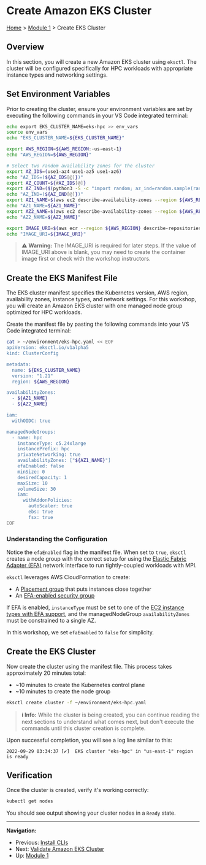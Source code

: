 # Create Amazon EKS Cluster

[Home](../README.md) > [Module 1](README.md) > Create EKS Cluster

## Overview

In this section, you will create a new Amazon EKS cluster using `eksctl`. The cluster will be configured specifically for HPC workloads with appropriate instance types and networking settings.

## Set Environment Variables

Prior to creating the cluster, ensure your environment variables are set by executing the following commands in your VS Code integrated terminal:

```bash
echo export EKS_CLUSTER_NAME=eks-hpc >> env_vars
source env_vars
echo "EKS_CLUSTER_NAME=${EKS_CLUSTER_NAME}"

export AWS_REGION=${AWS_REGION:-us-east-1}
echo "AWS_REGION=${AWS_REGION}"

# Select two random availability zones for the cluster
export AZ_IDS=(use1-az4 use1-az5 use1-az6)
echo "AZ_IDS=(${AZ_IDS[@]})"
export AZ_COUNT=${#AZ_IDS[@]}
export AZ_IND=($(python3 -S -c "import random; az_ind=random.sample(range(${AZ_COUNT}),2); print(*az_ind)"))
echo "AZ_IND=(${AZ_IND[@]})"
export AZ1_NAME=$(aws ec2 describe-availability-zones --region ${AWS_REGION} --query "AvailabilityZones[?ZoneId == '${AZ_IDS[${AZ_IND[0]}]}'].ZoneName" --output text)
echo "AZ1_NAME=${AZ1_NAME}"
export AZ2_NAME=$(aws ec2 describe-availability-zones --region ${AWS_REGION} --query "AvailabilityZones[?ZoneId == '${AZ_IDS[${AZ_IND[1]}]}'].ZoneName" --output text)
echo "AZ2_NAME=${AZ2_NAME}"

export IMAGE_URI=$(aws ecr --region ${AWS_REGION} describe-repositories --repository-name sc22-container --query "repositories[0].repositoryUri" --output text)
echo "IMAGE_URI=${IMAGE_URI}"
```

> **⚠️ Warning:** The IMAGE_URI is required for later steps. If the value of IMAGE_URI above is blank, you may need to create the container image first or check with the workshop instructors.

## Create the EKS Manifest File

The EKS cluster manifest specifies the Kubernetes version, AWS region, availability zones, instance types, and network settings. For this workshop, you will create an Amazon EKS cluster with one managed node group optimized for HPC workloads.

Create the manifest file by pasting the following commands into your VS Code integrated terminal:

```bash
cat > ~/environment/eks-hpc.yaml << EOF
apiVersion: eksctl.io/v1alpha5
kind: ClusterConfig

metadata:
  name: ${EKS_CLUSTER_NAME}
  version: "1.21"
  region: ${AWS_REGION}

availabilityZones:
  - ${AZ1_NAME}
  - ${AZ2_NAME}

iam:
  withOIDC: true

managedNodeGroups:
  - name: hpc
    instanceType: c5.24xlarge
    instancePrefix: hpc
    privateNetworking: true
    availabilityZones: ["${AZ1_NAME}"]
    efaEnabled: false
    minSize: 0
    desiredCapacity: 1
    maxSize: 10
    volumeSize: 30
    iam:
      withAddonPolicies:
        autoScaler: true
        ebs: true
        fsx: true
EOF
```

### Understanding the Configuration

Notice the `efaEnabled` flag in the manifest file. When set to `true`, `eksctl` creates a node group with the correct setup for using the [Elastic Fabric Adapter (EFA)](https://aws.amazon.com/hpc/efa/) network interface to run tightly-coupled workloads with MPI. 

`eksctl` leverages AWS CloudFormation to create:
- A [Placement group](https://docs.aws.amazon.com/AWSEC2/latest/UserGuide/placement-groups.html) that puts instances close together
- An [EFA-enabled security group](https://docs.aws.amazon.com/AWSEC2/latest/UserGuide/efa-start.html#efa-start-security)

If EFA is enabled, `instanceType` must be set to one of the [EC2 instance types with EFA support](https://docs.aws.amazon.com/AWSEC2/latest/UserGuide/efa.html#efa-instance-types), and the managedNodeGroup `availabilityZones` must be constrained to a single AZ. 

In this workshop, we set `efaEnabled` to `false` for simplicity.

## Create the EKS Cluster

Now create the cluster using the manifest file. This process takes approximately 20 minutes total:
- ~10 minutes to create the Kubernetes control plane
- ~10 minutes to create the node group

```bash
eksctl create cluster -f ~/environment/eks-hpc.yaml
```

> **ℹ️ Info:** While the cluster is being created, you can continue reading the next sections to understand what comes next, but don't execute the commands until this cluster creation is complete.

Upon successful completion, you will see a log line similar to this:

```console
2022-09-29 03:34:37 [✔]  EKS cluster "eks-hpc" in "us-east-1" region is ready
```

## Verification

Once the cluster is created, verify it's working correctly:

```bash
kubectl get nodes
```

You should see output showing your cluster nodes in a `Ready` state.

---
**Navigation:**
- Previous: [Install CLIs](01-install-clis.md)
- Next: [Validate Amazon EKS Cluster](03-validate-eks-cluster.md)
- Up: [Module 1](README.md)